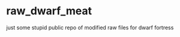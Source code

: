 raw_dwarf_meat
==============

just some stupid public repo of modified raw files for dwarf fortress
